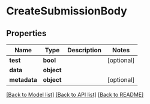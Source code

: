 # CreateSubmissionBody

## Properties
Name | Type | Description | Notes
------------ | ------------- | ------------- | -------------
**test** | **bool** |  | [optional]
**data** | **object** |  |
**metadata** | **object** |  | [optional]

[[Back to Model list]](../README.md#documentation-for-models) [[Back to API list]](../README.md#documentation-for-api-endpoints) [[Back to README]](../README.md)


